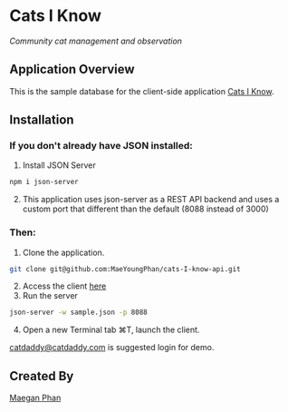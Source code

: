 # Cats I Know


*Community cat management and observation*


## Application Overview


This is the sample database for the client-side application [Cats I Know](https://github.com/MaeYoungPhan/cats-I-know).


## Installation


### If you don't already have JSON installed: 
1. Install JSON Server
```bash
npm i json-server
```
2. This application uses json-server as a REST API backend and uses a custom port that different than the default (8088 instead of 3000)


### Then: 


1. Clone the application.


```bash
git clone git@github.com:MaeYoungPhan/cats-I-know-api.git
```
2. Access the client [here](https://github.com/MaeYoungPhan/cats-I-know)
3. Run the server
```bash
json-server -w sample.json -p 8088
```
4. Open a new Terminal tab ⌘T, launch the client.


catdaddy@catdaddy.com is suggested login for demo.


## Created By


[Maegan Phan](https://www.linkedin.com/in/maeyoungphan/)
